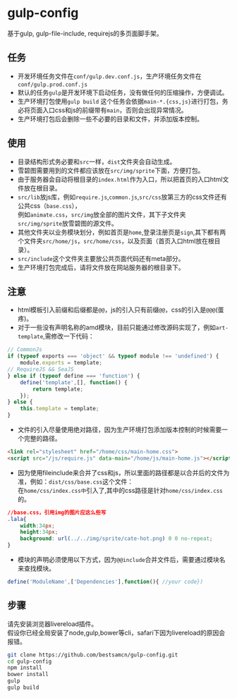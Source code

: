 # gulp-config
基于gulp, gulp-file-include, requirejs的多页面脚手架。

## 任务
- 开发环境任务文件在``conf/gulp.dev.conf.js``，生产环境任务文件在``conf/gulp.prod.conf.js``
- 默认的任务``gulp``是开发环境下启动任务，没有做任何的压缩操作，方便调试。
- 生产环境打包使用``gulp build`` 这个任务会依据``main-*.{css,js}``进行打包，务必将页面入口css和js的前缀带有``main``，否则会出现异常情况。
- 生产环境打包后会删除一些不必要的目录和文件，并添加版本控制。

## 使用
- 目录结构形式务必要和``src``一样，``dist``文件夹会自动生成。
- 雪碧图需要用到的文件都应该放在``src/img/sprite``下面，方便打包。
- 由于服务器会自动将根目录的``index.html``作为入口，所以把首页的入口html文件放在根目录。
- ``src/lib``放js库，例如``require.js``,``common.js``,``src/css``放第三方的css文件还有公共css（``base.css``），  
例如``animate.css``，``src/img``放全部的图片文件，其下子文件夹``src/img/sprite``放雪碧图的源文件。
- 其他文件夹以业务模块划分，例如首页是``home``,登录注册页是``sign``,其下都有两个文件夹``src/home/js``，``src/home/css``，以及页面（首页入口html放在根目录）。
- ``src/include``这个文件夹主要放公共页面代码还有meta部分。
- 生产环境打包完成后，请将文件放在网站服务器的根目录下。

## 注意
- html模板引入前缀和后缀都是``@@``，js的引入只有前缀``@@``，css的引入是``@@@``(蛋疼)。
- 对于一些没有声明名称的amd模块，目前只能通过修改源码实现了，例如``art-template``,需修改一下代码：  
```javascript
// CommonJs
if (typeof exports === 'object' && typeof module !== 'undefined') {
    module.exports = template;
// RequireJS && SeaJS
} else if (typeof define === 'function') {
    define('template',[], function() {
        return template;
    });
} else {
    this.template = template;
}
```
- 文件的引入尽量使用绝对路径，因为生产环境打包添加版本控制的时候需要一个完整的路径。
```html
<link rel="stylesheet" href="/home/css/main-home.css">
<script src="/js/require.js" data-main="/home/js/main-home.js"></script>
```
- 因为使用fileinclude来合并了css和js，所以里面的路径都是以合并后的文件为准，例如：``dist/css/base.css``这个文件：  
在``home/css/index.css中``引入了,其中的css路径是针对``home/css/index.css``的。
```css
//base.css，引用img的图片应这么些写
.lala{
    width:34px;
    height:34px;
    background: url(../../img/sprite/cate-hot.png) 0 0 no-repeat;
}
```
- 模块的声明必须使用以下方式，因为``@@include``合并文件后，需要通过模块名来查找模块。
```javascript
define('ModuleName',['Dependencies'],function(){ //your code})
```
## 步骤
请先安装浏览器livereload插件。  
假设你已经全局安装了node,gulp,bower等cli，safari下因为livereload的原因会报错。
```bash
git clone https://github.com/bestsamcn/gulp-config.git
cd gulp-config
npm install
bower install
gulp 
gulp build
```

